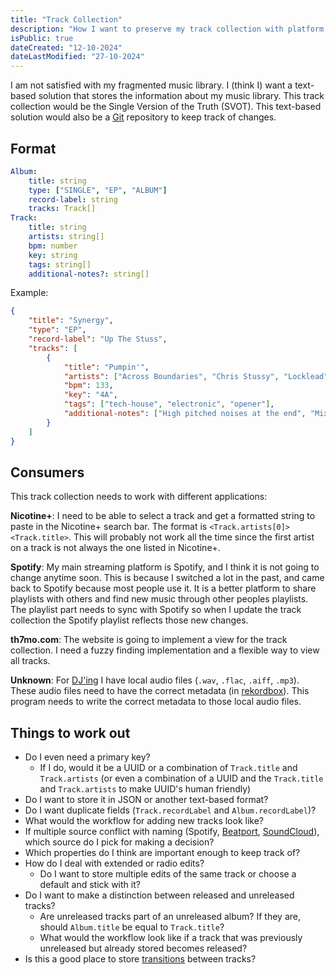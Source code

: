 ```yaml
---
title: "Track Collection"
description: "How I want to preserve my track collection with platform independence"
isPublic: true
dateCreated: "12-10-2024"
dateLastModified: "27-10-2024"
---
```


I am not satisfied with my fragmented music library. I (think I) want a
text-based solution that stores the information about my music library. This
track collection would be the Single Version of the Truth (SVOT). This
text-based solution would also be a [Git](git) repository to keep track of
changes.

## Format

```yaml
Album:
    title: string
    type: ["SINGLE", "EP", "ALBUM"]
    record-label: string
    tracks: Track[]
Track:
    title: string
    artists: string[]
    bpm: number
    key: string
    tags: string[]
    additional-notes?: string[]
```

Example:

```json
{
    "title": "Synergy",
    "type": "EP",
    "record-label": "Up The Stuss",
    "tracks": [
        {
            "title": "Pumpin'",
            "artists": ["Across Boundaries", "Chris Stussy", "Locklead"],
            "bpm": 133,
            "key": "4A",
            "tags": ["tech-house", "electronic", "opener"],
            "additional-notes": ["High pitched noises at the end", "Mix in early"]
        }
    ]
}
```

## Consumers

This track collection needs to work with different applications:

**Nicotine+**: I need to be able to select a track and get a formatted string
to paste in the Nicotine+ search bar. The format is
`<Track.artists[0]> <Track.title>`. This will probably not work all the time
since the first artist on a track is not always the one listed in Nicotine+.

**Spotify**: My main streaming platform is Spotify, and I think it is not going
to change anytime soon. This is because I switched a lot in the past, and came
back to Spotify because most people use it. It is a better platform to share
playlists with others and find new music through other peoples playlists. The
playlist part needs to sync with Spotify so when I update the track collection
the Spotify playlist reflects those new changes.

**th7mo.com**: The website is going to implement a view for the track
collection. I need a fuzzy finding implementation and a flexible way to view all
tracks.

**Unknown**: For [DJ'ing](gigs) I have local audio files (`.wav`, `.flac`,
`.aiff`, `.mp3`). These audio files need to have the correct metadata (in 
[rekordbox](rekordbox)). This program needs to write the correct metadata to
those local audio files.

## Things to work out

* Do I even need a primary key?
    * If I do, would it be a UUID or a combination of `Track.title` and
      `Track.artists` (or even a combination of a UUID and the `Track.title`
      and `Track.artists` to make UUID's human friendly)
* Do I want to store it in JSON or another text-based format?
* Do I want duplicate fields (`Track.recordLabel` and `Album.recordLabel`)?
* What would the workflow for adding new tracks look like?
* If multiple source conflict with naming (Spotify,
  [Beatport](https://www.beatport.com), [SoundCloud](https://soundcloud.com)),
  which source do I pick for making a decision?
* Which properties do I think are important enough to keep track of?
* How do I deal with extended or radio edits?
    * Do I want to store multiple edits of the same track or choose a default
      and stick with it?
* Do I want to make a distinction between released and unreleased tracks?
    * Are unreleased tracks part of an unreleased album? If they are, should
      `Album.title` be equal to `Track.title`?
    * What would the workflow look like if a track that was previously
      unreleased but already stored becomes released?
* Is this a good place to store [transitions](transitions) between tracks?
